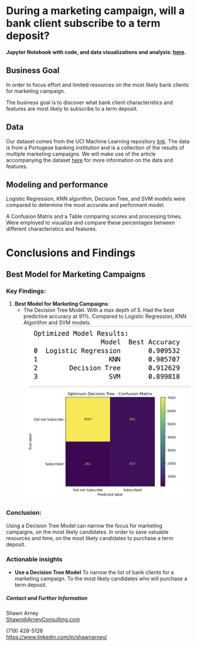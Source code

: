# During a marketing campaign, will a bank client subscribe to a term deposit?

**Jupyter Notebook with code, and data visualizations and analysis: [here](marketing_campaign.ipynb).**

## Business Goal
In order to focus effort and limited resources on the most likely bank clients for marketing campaign.

The business goal is to discover what bank client characteristics and features are most likely to subscribe to a term deposit.

## Data
Our dataset comes from the UCI Machine Learning repository [link](https://archive.ics.uci.edu/ml/datasets/bank+marketing).  The data is from a Portugese banking institution and is a collection of the results of multiple marketing campaigns.  We will make use of the article accompanying the dataset [here](CRISP-DM-BANK.pdf) for more information on the data and features.

## Modeling and performance
Logistic Regression, KNN algorithm, Decision Tree, and SVM models were compared to determine the most accurate and performant model.

A Confusion Matrix and a Table comparing scores and processing times.  Were employed to visualize and compare these percentages between different characteristics and features.

# Conclusions and Findings

## Best Model for Marketing Campaigns 

### Key Findings:
1. **Best Model for Marketing Campaigns**:
   - The Decision Tree Model.  With a max depth of 5.  Had the best predictive accuracy at 91%.  Compared to Logistic Regression, KNN Algorithm and SVM models.
![results](images/optimized_results.jpg)   
![matrix](images/confusion_matrix_dt.jpg)

### Conclusion:
Using a Decision Tree Model can narrow the focus for marketing campaigns, on the most likely candidates.  In order to save valuable resources and time, on the most likely candidates to purchase a term deposit.

### Actionable insights

- **Use a Decision Tree Model** To narrow the list of bank clients for a marketing campaign.  To the most likely candidates who will purchase a term deposit.

##### Contact and Further Information
Shawn Arney  
Shawn@ArneyConsulting.com

(719) 428-5126  
https://www.linkedin.com/in/shawnarney/
